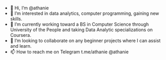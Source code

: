 - 👋 Hi, I’m @athanie
- 👀 I’m interested in data analytics, computer programming, gaining new skills.
- 🌱 I’m currently working toward a BS in Computer Science through University of the People and taking Data Analytic specializations on Coursera.
- 💞️ I’m looking to collaborate on any beginner projects where I can assist and learn.
- 📫 How to reach me on Telegram t.me/athanie @athanie

<!---
athanie/athanie is a ✨ special ✨ repository because its `README.md` (this file) appears on your GitHub profile.
You can click the Preview link to take a look at your changes.
--->
